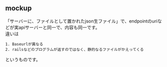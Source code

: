 ## mockup

「サーバーに、ファイルとして置かれたjson生ファイル」で、endpointのuriなどが実apiサーバーと同一で、内容も同一です。  
違いは  

    1. Baseurlが異なる   
    2. railsなどのプログラムが返すのではなく、静的なるファイルがかえってくる  

というものです。  
